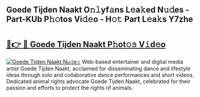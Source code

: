 ## Goede Tijden Naakt O𝚗𝚕yf𝚊ns L𝚎a𝚔ed N𝚞𝚍es - Part-KUb P𝚑𝚘tos Vi𝚍𝚎o - H𝚘𝚝 Part L𝚎a𝚔s Y7zhe

# <h2><a href="http://kfcdv5n.oniu.top/?m=Goede+Tijden+Naakt">🔗👉 🔴 Goede Tijden Naakt P𝚑ot𝚘𝚜 V𝚒d𝚎o</a></h2>

[![Goede Tijden Naakt Nu𝚍e𝚜](https://i.imgur.com/0qMVB7G.gif)](http://kfcdv5n.oniu.top/?m=Goede+Tijden+Naakt)
Web-based entertainer and digital media artist Goede Tijden Naakt, acclaimed for disseminating dance and lifestyle ideas through solo and collaborative dance performances and short videos. Dedicated animal rights advocate Goede Tijden Naakt, celebrated for their passion and efforts to protect the rights of animals.  
